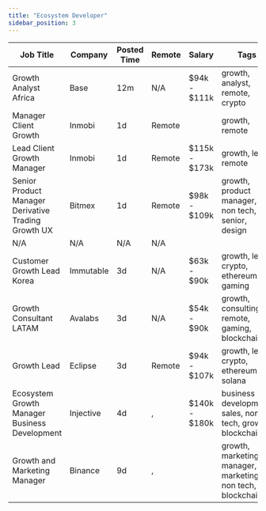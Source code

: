 ```yaml
---
title: "Ecosystem Developer"
sidebar_position: 3
---
```


| Job Title | Company | Posted Time | Remote | Salary | Tags | Apply Link |
|-----------|---------|-------------|--------|--------|------|------------|
| Growth Analyst Africa | Base | 12m | N/A | $94k - $111k | growth, analyst, remote, crypto | [Apply](https://web3.career/growth-analyst-africa-base/138221) |
| Manager Client Growth | Inmobi | 1d | Remote |  | growth, remote | [Apply](https://web3.career/manager-client-growth-inmobi/138156) |
| Lead Client Growth Manager | Inmobi | 1d | Remote | $115k - $173k | growth, lead, remote | [Apply](https://web3.career/lead-client-growth-manager-inmobi/104919) |
| Senior Product Manager Derivative Trading Growth UX | Bitmex | 1d | Remote | $98k - $109k | growth, product manager, non tech, senior, design | [Apply](https://web3.career/senior-product-manager-derivative-trading-growth-ux-bitmex/138136) |
| N/A | N/A | N/A | N/A |  |  | [Apply](https://web3.career/metana) |
| Customer Growth Lead Korea | Immutable | 3d | N/A | $63k - $90k | growth, lead, crypto, ethereum, gaming | [Apply](https://web3.career/customer-growth-lead-korea-immutable/138054) |
| Growth Consultant LATAM | Avalabs | 3d | N/A | $54k - $90k | growth, consulting, remote, gaming, blockchain | [Apply](https://web3.career/growth-consultant-latam-avalabs/80818) |
| Growth Lead | Eclipse | 3d | Remote | $94k - $107k | growth, lead, crypto, ethereum, solana | [Apply](https://web3.career/growth-lead-eclipse/137954) |
| Ecosystem Growth Manager Business Development | Injective | 4d | , | $140k - $180k | business development, sales, non tech, growth, blockchain | [Apply](https://web3.career/ecosystem-growth-manager-business-development-injective/137921) |
| Growth and Marketing Manager | Binance | 9d | , |  | growth, marketing manager, marketing, non tech, blockchain | [Apply](https://web3.career/growth-and-marketing-manager-binance/137749) |
